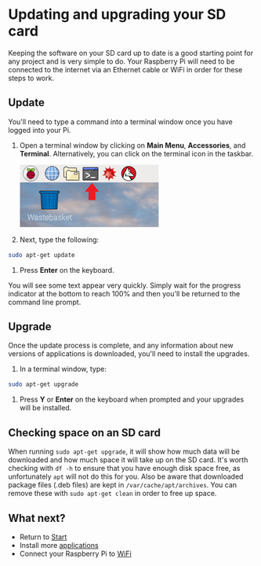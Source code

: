 # Updating and upgrading your SD card

Keeping the software on your SD card up to date is a good starting point for any project and is very simple to do. Your Raspberry Pi will need to be connected to the internet via an Ethernet cable or WiFi in order for these steps to work.

## Update

You'll need to type a command into a terminal window once you have logged into your Pi.

1. Open a terminal window by clicking on **Main Menu**, **Accessories**, and **Terminal**. Alternatively, you can click on the terminal icon in the taskbar.

    ![Open a terminal](images/terminal.png)
    
1. Next, type the following:

  ```bash
  sudo apt-get update
  ```

1. Press **Enter** on the keyboard.

 You will see some text appear very quickly. Simply wait for the progress indicator at the bottom to reach 100% and then you'll be returned to the command line prompt.

## Upgrade

Once the update process is complete, and any information about new versions of applications is downloaded, you'll need to install the upgrades.

1. In a terminal window, type:

  ```bash
  sudo apt-get upgrade
  ```

1. Press **Y** or **Enter** on the keyboard when prompted and your upgrades will be installed.

## Checking space on an SD card

When running `sudo apt-get upgrade`, it will show how much data will be downloaded and how much space it will take up on the SD card. It's worth checking with `df -h` to ensure that you have enough disk space free, as unfortunately `apt` will not do this for you. Also be aware that downloaded package files (.deb files) are kept in `/var/cache/apt/archives`. You can remove these with `sudo apt-get clean` in order to free up space.

## What next?

- Return to [Start](quickstart.md)
- Install more [applications](install-apps.md)
- Connect your Raspberry Pi to [WiFi](wifi.md)
